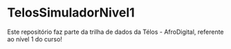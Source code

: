 # TelosSimuladorNivel1
Este repositório faz parte da trilha de dados da Télos - AfroDigital, referente ao nível 1 do curso!
